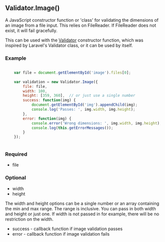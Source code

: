## Validator.Image()

A JavaScript constructor function or 'class' for validating the dimensions of an image from a file input. This relies on FileReader. If FileReader does not exist, it will fail gracefully.

This can be used with the [Validator](https://github.com/skaterdav85/Validator) constructor function, which was inspired by Laravel's Validator class, or it can be used by itself.

### Example

```js

	var file = document.getElementById('image').files[0];
		
	var validation = new Validator.Image({
		file: file,
		width: 100,
		height: [359, 360],  // or just use a single number
		success: function(img) {
			document.getElementById('img').appendChild(img);
			console.log('Passes: ', img.width, img.height);
		},
		error: function(img) {
			console.error('Wrong dimensions: ', img.width, img.height);
			console.log(this.getErrorMessages());
		}
	});
	

```
### Required
* file

### Optional
* width
* height

The width and height options can be a single number or an array containing the min and max range. The range is inclusive. You can pass in both width and height or just one. If width is not passed in for example, there will be no restriction on the width.

* success - callback function if image validation passes
* error - callback function if image validation fails